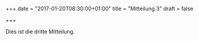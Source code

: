 +++
date = "2017-01-20T08:30:00+01:00"
title = "Mitteilung 3"
draft = false

+++

Dies ist die dritte Mitteilung.

